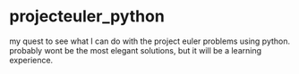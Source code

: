 projecteuler_python
===================
my quest to see what I can do with the project euler problems using python. 
probably wont be the most elegant solutions, but it will be a learning experience.
